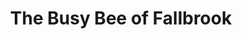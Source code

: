 ---
title: "The Busy Bee of Fallbrook"
url: /fallbrook/the-busy-bee-of-fallbrook/
shop: Allgemein
---